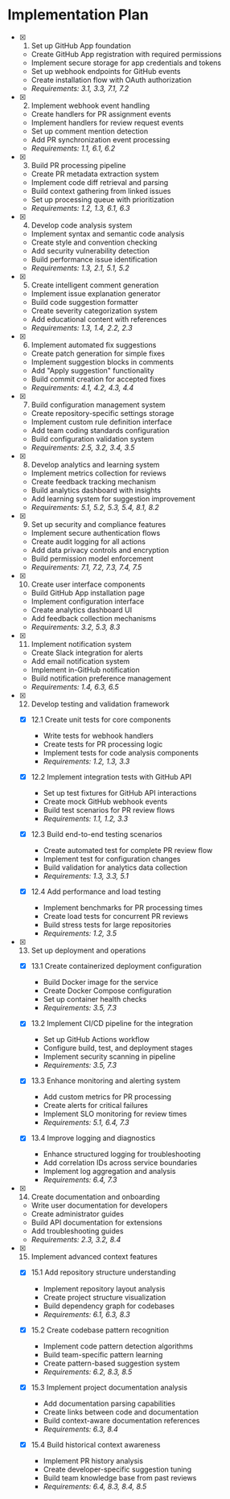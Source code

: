 # Implementation Plan

- [x] 1. Set up GitHub App foundation

  - Create GitHub App registration with required permissions
  - Implement secure storage for app credentials and tokens
  - Set up webhook endpoints for GitHub events
  - Create installation flow with OAuth authorization
  - _Requirements: 3.1, 3.3, 7.1, 7.2_

- [x] 2. Implement webhook event handling

  - Create handlers for PR assignment events
  - Implement handlers for review request events
  - Set up comment mention detection
  - Add PR synchronization event processing
  - _Requirements: 1.1, 6.1, 6.2_

- [x] 3. Build PR processing pipeline

  - Create PR metadata extraction system
  - Implement code diff retrieval and parsing
  - Build context gathering from linked issues
  - Set up processing queue with prioritization
  - _Requirements: 1.2, 1.3, 6.1, 6.3_

- [x] 4. Develop code analysis system

  - Implement syntax and semantic code analysis
  - Create style and convention checking
  - Add security vulnerability detection
  - Build performance issue identification
  - _Requirements: 1.3, 2.1, 5.1, 5.2_

- [x] 5. Create intelligent comment generation

  - Implement issue explanation generator
  - Build code suggestion formatter
  - Create severity categorization system
  - Add educational content with references
  - _Requirements: 1.3, 1.4, 2.2, 2.3_

- [x] 6. Implement automated fix suggestions

  - Create patch generation for simple fixes
  - Implement suggestion blocks in comments
  - Add "Apply suggestion" functionality
  - Build commit creation for accepted fixes
  - _Requirements: 4.1, 4.2, 4.3, 4.4_

- [x] 7. Build configuration management system

  - Create repository-specific settings storage
  - Implement custom rule definition interface
  - Add team coding standards configuration
  - Build configuration validation system
  - _Requirements: 2.5, 3.2, 3.4, 3.5_

- [x] 8. Develop analytics and learning system

  - Implement metrics collection for reviews
  - Create feedback tracking mechanism
  - Build analytics dashboard with insights
  - Add learning system for suggestion improvement
  - _Requirements: 5.1, 5.2, 5.3, 5.4, 8.1, 8.2_

- [x] 9. Set up security and compliance features

  - Implement secure authentication flows
  - Create audit logging for all actions
  - Add data privacy controls and encryption
  - Build permission model enforcement
  - _Requirements: 7.1, 7.2, 7.3, 7.4, 7.5_

- [x] 10. Create user interface components

  - Build GitHub App installation page
  - Implement configuration interface
  - Create analytics dashboard UI
  - Add feedback collection mechanisms
  - _Requirements: 3.2, 5.3, 8.3_

- [x] 11. Implement notification system

  - Create Slack integration for alerts
  - Add email notification system
  - Implement in-GitHub notification
  - Build notification preference management
  - _Requirements: 1.4, 6.3, 6.5_

- [x] 12. Develop testing and validation framework

  - [x] 12.1 Create unit tests for core components

    - Write tests for webhook handlers
    - Create tests for PR processing logic
    - Implement tests for code analysis components
    - _Requirements: 1.2, 1.3, 3.3_

  - [x] 12.2 Implement integration tests with GitHub API

    - Set up test fixtures for GitHub API interactions
    - Create mock GitHub webhook events
    - Build test scenarios for PR review flows
    - _Requirements: 1.1, 1.2, 3.3_

  - [x] 12.3 Build end-to-end testing scenarios

    - Create automated test for complete PR review flow
    - Implement test for configuration changes
    - Build validation for analytics data collection
    - _Requirements: 1.3, 3.3, 5.1_

  - [x] 12.4 Add performance and load testing
    - Implement benchmarks for PR processing times
    - Create load tests for concurrent PR reviews
    - Build stress tests for large repositories
    - _Requirements: 1.2, 3.5_

- [x] 13. Set up deployment and operations

  - [x] 13.1 Create containerized deployment configuration

    - Build Docker image for the service
    - Create Docker Compose configuration
    - Set up container health checks
    - _Requirements: 3.5, 7.3_

  - [x] 13.2 Implement CI/CD pipeline for the integration

    - Set up GitHub Actions workflow
    - Configure build, test, and deployment stages
    - Implement security scanning in pipeline
    - _Requirements: 3.5, 7.3_

  - [x] 13.3 Enhance monitoring and alerting system

    - Add custom metrics for PR processing
    - Create alerts for critical failures
    - Implement SLO monitoring for review times
    - _Requirements: 5.1, 6.4, 7.3_

  - [x] 13.4 Improve logging and diagnostics
    - Enhance structured logging for troubleshooting
    - Add correlation IDs across service boundaries
    - Implement log aggregation and analysis
    - _Requirements: 6.4, 7.3_

- [x] 14. Create documentation and onboarding

  - Write user documentation for developers
  - Create administrator guides
  - Build API documentation for extensions
  - Add troubleshooting guides
  - _Requirements: 2.3, 3.2, 8.4_

- [x] 15. Implement advanced context features

  - [x] 15.1 Add repository structure understanding

    - Implement repository layout analysis
    - Create project structure visualization
    - Build dependency graph for codebases
    - _Requirements: 6.1, 6.3, 8.3_

  - [x] 15.2 Create codebase pattern recognition

    - Implement code pattern detection algorithms
    - Build team-specific pattern learning
    - Create pattern-based suggestion system
    - _Requirements: 6.2, 8.3, 8.5_

  - [x] 15.3 Implement project documentation analysis

    - Add documentation parsing capabilities
    - Create links between code and documentation
    - Build context-aware documentation references
    - _Requirements: 6.3, 8.4_

  - [x] 15.4 Build historical context awareness
    - Implement PR history analysis
    - Create developer-specific suggestion tuning
    - Build team knowledge base from past reviews
    - _Requirements: 6.4, 8.3, 8.4, 8.5_

